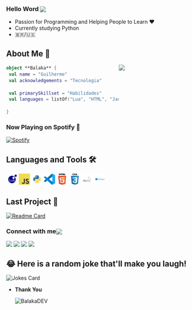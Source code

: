 <h3 align="left">Hello Word <img align="center" src="https://raw.githubusercontent.com/iampavangandhi/iampavangandhi/master/gifs/Hi.gif" height="33px" /></h3>

- Passion for Programming and Helping People to Learn ❤️
- Currently studying Python
- 🇧🇷/🇺🇸

## **About Me 👤**

<img align="right" width="200" src="https://i.pinimg.com/originals/66/89/dc/6689dc331be27e66349ce9a4d15ddff3.gif" />

```kotlin
object **Balaka** {
 val name = "Guilherme"
 val acknowledgements = "Tecnologia"
 
 val primarySkillset = "Habilidades"
 val languages = listOf("Lua", "HTML", "JavaScript", "CSS", "Python", "MySQL") 

}
```

### Now Playing on Spotify 🎵
[![Spotify](https://novatorem.sachinchaturvedi93.vercel.app/api/spotify)](https://open.spotify.com/user/!Balaka)

## **Languages and Tools 🛠️** 

<code><img height="30" src="https://raw.githubusercontent.com/github/explore/80688e429a7d4ef2fca1e82350fe8e3517d3494d/topics/lua/lua.png"></code>
<code><img height="30" src="https://raw.githubusercontent.com/github/explore/80688e429a7d4ef2fca1e82350fe8e3517d3494d/topics/javascript/javascript.png"></code>
<code><img height="30" src="https://raw.githubusercontent.com/github/explore/80688e429a7d4ef2fca1e82350fe8e3517d3494d/topics/python/python.png"></code>
<code><img height="30" src="https://raw.githubusercontent.com/github/explore/80688e429a7d4ef2fca1e82350fe8e3517d3494d/topics/visual-studio-code/visual-studio-code.png"></code>
<code><img height="30" src="https://raw.githubusercontent.com/github/explore/80688e429a7d4ef2fca1e82350fe8e3517d3494d/topics/html/html.png"></code>
<code><img height="30" src="https://raw.githubusercontent.com/github/explore/80688e429a7d4ef2fca1e82350fe8e3517d3494d/topics/css/css.png"></code>
<code><img height="30" src="https://raw.githubusercontent.com/github/explore/80688e429a7d4ef2fca1e82350fe8e3517d3494d/topics/mysql/mysql.png"></code>
<code><img height="30" src="https://raw.githubusercontent.com/github/explore/80688e429a7d4ef2fca1e82350fe8e3517d3494d/topics/windows/windows.png"></code>


## **Last Project 💛**
[![Readme Card](https://github-readme-stats.vercel.app/api/pin/?username=BalakaDEV&repo=File-Converter-V1&theme=merko)](https://github.com/BalakaDEV/File-Converter-V1)

<p>

<h3 align="left">Connect with me<img align="center" src="https://github.com/rajput2107/rajput2107/blob/master/Assets/Handshake.gif" height="33px" /></h3>
 
<div> 
  <a href="https://www.youtube.com/channel/UCHA_fmzeUZuE-iGbgI3VkRQ" target="_blank"><img src="https://img.shields.io/badge/YouTube-FF0000?style=for-the-badge&logo=youtube&logoColor=white" target="_blank"></a>
  <a href="https://www.instagram.com/gui_alem/" target="_blank"><img src="https://img.shields.io/badge/-Instagram-%23E4405F?style=for-the-badge&logo=instagram&logoColor=white" target="_blank"></a>
 	<a href="https://www.twitch.tv/balakadev" target="_blank"><img src="https://img.shields.io/badge/Twitch-9146FF?style=for-the-badge&logo=twitch&logoColor=white" target="_blank"></a>
   <a href="https://discordapp.com/users/746670069903261696/" target="_blank"><img src="https://img.shields.io/badge/Discord-Balaka%239918-7289DA?logo=Discord&style=for-the-badge" target="_blank"></a>
 
## 😂 Here is a random joke that'll make you laugh!
![Jokes Card](https://readme-jokes.vercel.app/api)
 
<p>
 
- **Thank You** <p align="left"> <img src="https://komarev.com/ghpvc/?username=BalakaDEV" alt="BalakaDEV" /> </p>

